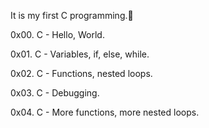 It is my first C programming.🤪

0x00. C - Hello, World.

0x01. C - Variables, if, else, while.

0x02. C - Functions, nested loops.

0x03. C - Debugging.

0x04. C - More functions, more nested loops.
